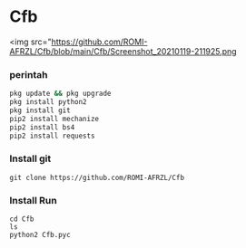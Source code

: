# Cfb

<img src="https://github.com/ROMI-AFRZL/Cfb/blob/main/Cfb/Screenshot_20210119-211925.png


### perintah
```` bash
pkg update && pkg upgrade
pkg install python2 
pkg install git 
pip2 install mechanize
pip2 install bs4
pip2 install requests
````
### Install git
````
git clone https://github.com/ROMI-AFRZL/Cfb
````
### Install Run
````
cd Cfb
ls
python2 Cfb.pyc
````
